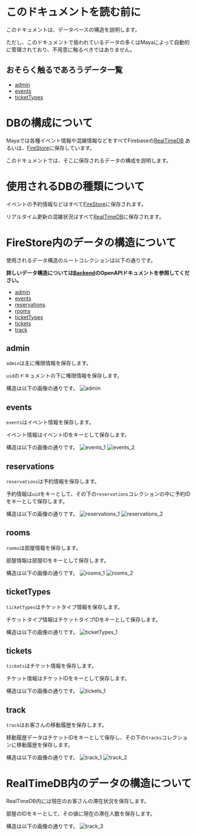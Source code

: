# このドキュメントを読む前に
このドキュメントは、データベースの構造を説明します。

ただし、このドキュメントで扱われているデータの多くはMayaによって自動的に管理されており、不用意に触るべきではありません。

## おそらく触るであろうデータ一覧
- [admin]()
- [events]()
- [ticketTypes]()

# DBの構成について

Mayaでは各種イベント情報や混雑情報などをすべてFirebaseの[RealTimeDB](https://firebase.google.com/docs/database)
あるいは、[FireStore](https://firebase.google.com/docs/firestore)に保存しています。

このドキュメントでは、そこに保存されるデータの構成を説明します。

# 使用されるDBの種類について

イベントの予約情報などはすべて[FireStore](https://firebase.google.com/docs/firestore)に保存されます。

リアルタイム更新の混雑状況はすべて[RealTimeDB](https://firebase.google.com/docs/database)に保存されます。

# FireStore内のデータの構造について

使用されるデータ構造のルートコレクションは以下の通りです。

**詳しいデータ構造については[Backend](https://github.com/Maya-org/Maya-Reservation-Backend/blob/main/openapi/reference/Reservation-API.json)のOpenAPIドキュメントを参照してください。**

- [admin]()
- [events]()
- [reservations]()
- [rooms]()
- [ticketTypes]()
- [tickets]()
- [track]()

## admin
`admin`は主に権限情報を保存します。

`uid`のドキュメントの下に権限情報を保存します。

構造は以下の画像の通りです。
![admin](img/admin.png)

## events
`events`はイベント情報を保存します。

イベント情報はイベントIDをキーとして保存します。

構造は以下の画像の通りです。
![events_1](img/events_1.png)
![events_2](img/events_2.png)

## reservations
`reservations`は予約情報を保存します。

予約情報は`uid`をキーとして、その下の`reservations`コレクションの中に予約IDをキーとして保存します。

構造は以下の画像の通りです。
![reservations_1](img/reservations_1.png)
![reservations_2](img/reservations_2.png)

## rooms
`rooms`は部屋情報を保存します。

部屋情報は部屋IDをキーとして保存します。

構造は以下の画像の通りです。
![rooms_1](img/rooms_1.png)
![rooms_2](img/rooms_2.png)

## ticketTypes
`ticketTypes`はチケットタイプ情報を保存します。

チケットタイプ情報はチケットタイプIDをキーとして保存します。

構造は以下の画像の通りです。
![ticketTypes_1](img/ticketTypes_1.png)

## tickets
`tickets`はチケット情報を保存します。

チケット情報はチケットIDをキーとして保存します。

構造は以下の画像の通りです。
![tickets_1](img/tickets_1.png)

## track
`track`はお客さんの移動履歴を保存します。

移動履歴データはチケットIDをキーとして保存し、その下の`tracks`コレクションに移動履歴を保存します。

構造は以下の画像の通りです。
![track_1](img/track_1.png)
![track_2](img/track_2.png)

# RealTimeDB内のデータの構造について
RealTimeDB内には現在のお客さんの滞在状況を保存します。

部屋のIDをキーとして、その値に現在の滞在人数を保存します。

構造は以下の画像の通りです。
![track_3](img/track_3.png)